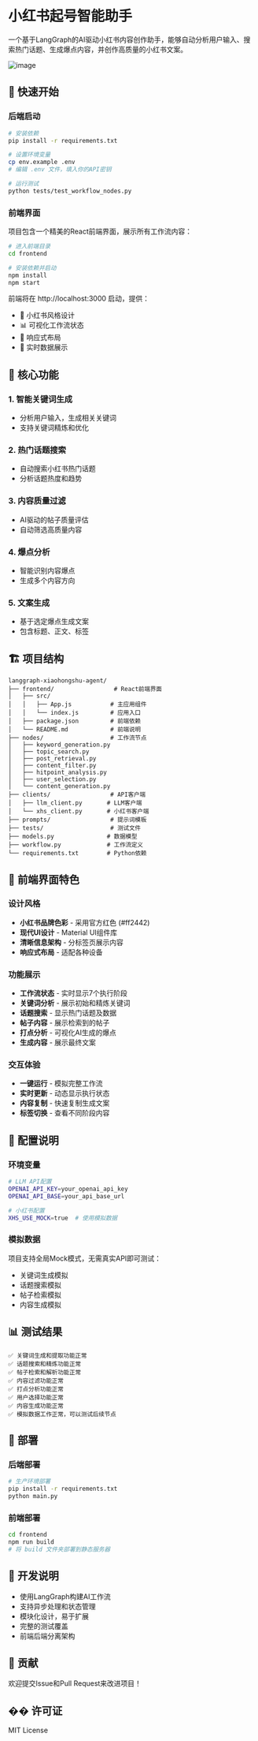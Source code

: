 # 小红书起号智能助手

一个基于LangGraph的AI驱动小红书内容创作助手，能够自动分析用户输入、搜索热门话题、生成爆点内容，并创作高质量的小红书文案。

![image](https://github.com/user-attachments/assets/814db0a6-27ba-40e4-b6cc-ffa41c658d34)

## 🚀 快速开始

### 后端启动

```bash
# 安装依赖
pip install -r requirements.txt

# 设置环境变量
cp env.example .env
# 编辑 .env 文件，填入你的API密钥

# 运行测试
python tests/test_workflow_nodes.py
```

### 前端界面

项目包含一个精美的React前端界面，展示所有工作流内容：

```bash
# 进入前端目录
cd frontend

# 安装依赖并启动
npm install
npm start
```

前端将在 http://localhost:3000 启动，提供：
- 🎨 小红书风格设计
- 📊 可视化工作流状态
- 📱 响应式布局
- 🔄 实时数据展示

## 🎯 核心功能

### 1. 智能关键词生成
- 分析用户输入，生成相关关键词
- 支持关键词精炼和优化

### 2. 热门话题搜索
- 自动搜索小红书热门话题
- 分析话题热度和趋势

### 3. 内容质量过滤
- AI驱动的帖子质量评估
- 自动筛选高质量内容

### 4. 爆点分析
- 智能识别内容爆点
- 生成多个内容方向

### 5. 文案生成
- 基于选定爆点生成文案
- 包含标题、正文、标签

## 🏗️ 项目结构

```
langgraph-xiaohongshu-agent/
├── frontend/                 # React前端界面
│   ├── src/
│   │   ├── App.js           # 主应用组件
│   │   └── index.js         # 应用入口
│   ├── package.json         # 前端依赖
│   └── README.md            # 前端说明
├── nodes/                   # 工作流节点
│   ├── keyword_generation.py
│   ├── topic_search.py
│   ├── post_retrieval.py
│   ├── content_filter.py
│   ├── hitpoint_analysis.py
│   ├── user_selection.py
│   └── content_generation.py
├── clients/                 # API客户端
│   ├── llm_client.py       # LLM客户端
│   └── xhs_client.py       # 小红书客户端
├── prompts/                 # 提示词模板
├── tests/                   # 测试文件
├── models.py               # 数据模型
├── workflow.py             # 工作流定义
└── requirements.txt        # Python依赖
```

## 🎨 前端界面特色

### 设计风格
- **小红书品牌色彩** - 采用官方红色 (#ff2442)
- **现代UI设计** - Material UI组件库
- **清晰信息架构** - 分标签页展示内容
- **响应式布局** - 适配各种设备

### 功能展示
- **工作流状态** - 实时显示7个执行阶段
- **关键词分析** - 展示初始和精炼关键词
- **话题搜索** - 显示热门话题及数据
- **帖子内容** - 展示检索到的帖子
- **打点分析** - 可视化AI生成的爆点
- **生成内容** - 展示最终文案

### 交互体验
- **一键运行** - 模拟完整工作流
- **实时更新** - 动态显示执行状态
- **内容复制** - 快速复制生成文案
- **标签切换** - 查看不同阶段内容

## 🔧 配置说明

### 环境变量
```bash
# LLM API配置
OPENAI_API_KEY=your_openai_api_key
OPENAI_API_BASE=your_api_base_url

# 小红书配置
XHS_USE_MOCK=true  # 使用模拟数据
```

### 模拟数据
项目支持全局Mock模式，无需真实API即可测试：
- 关键词生成模拟
- 话题搜索模拟
- 帖子检索模拟
- 内容生成模拟

## 📊 测试结果

```
✅ 关键词生成和提取功能正常
✅ 话题搜索和精炼功能正常
✅ 帖子检索和解析功能正常
✅ 内容过滤功能正常
✅ 打点分析功能正常
✅ 用户选择功能正常
✅ 内容生成功能正常
✅ 模拟数据工作正常，可以测试后续节点
```

## 🚀 部署

### 后端部署
```bash
# 生产环境部署
pip install -r requirements.txt
python main.py
```

### 前端部署
```bash
cd frontend
npm run build
# 将 build 文件夹部署到静态服务器
```

## 📝 开发说明

- 使用LangGraph构建AI工作流
- 支持异步处理和状态管理
- 模块化设计，易于扩展
- 完整的测试覆盖
- 前端后端分离架构

## 🤝 贡献

欢迎提交Issue和Pull Request来改进项目！

## �� 许可证

MIT License

